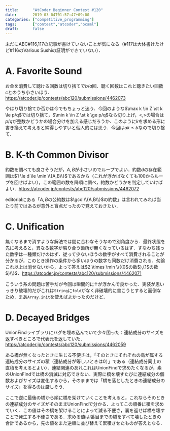 ```yaml
---
title:      "AtCoder Beginner Contest #120"
date:       2019-03-04T01:57:47+09:00
categories: ["competitive_programming"]
tags:       ["contest","atcoder","ocaml"]
draft:      false
---
```


未だにABC#116,117の記事が書けていないことが気になる（#117は大体書けたけど#116のVarious Sushiの証明ができていない）．

# A. Favorite Sound

お金を消費して聴ける回数は切り捨てで$b/a$回．聴く回数はこれと聴きたい回数$c$とのうち小さいほう．https://atcoder.jp/contests/abc120/submissions/4462073

やはり切り捨てか否かは今でもちょっと迷う．今回のような$\max k \in Z \st k \le p/q$では切り捨て，$\min k \in Z \st k \ge p/q$なら切り上げ，$\lt, \gt$の場合は$p/q$が整数かどうかの場合分けを加える感じだろうか．このように$k$を求める形に書き換えて考えると納得しやすいと個人的には思う．今回は$ak \le b$なので切り捨て．

# B. K-th Common Divisor

約数を調べても良さそうだが，$A,B$が小さいのでループでよい．約数$d$の存在範囲は$1 \le d \le \min \\{A,B\\}$であるから（これが浮かばなくても$100$からループを回せばよい），この範囲の数を降順に調べ，約数かどうかを判定していけばよい．https://atcoder.jp/contests/abc120/submissions/4462072

editorialにある「$A,B$の公約数は$\gcd \\{A,B\\}$の約数」は言われてみれば当たり前ではあるが意外と盲点だったので覚えておきたい．

# C. Unification

無くなるまで消すような解法では間に合わなそうなので別角度から．最終状態を先に考えると，異なる数字が隣り合う箇所が無くなっているはず．すなわち残った数字は一種類だけのはず．従って少ないほうの数字がすべて消費されることが分かるが，このとき操作の条件から多いほうの数字も同数だけ消費される．勿論これ以上は消せないから，よって答えは$2 \times \min \\{(0$の数$),(1$の数$)\\}$．https://atcoder.jp/contests/abc120/submissions/4462071

こういう系の問題は苦手だが今回は瞬間的に↑が浮かんで良かった．実装が思いっきり破壊的だがこれは`String`に`fold`がなく非破壊的に書こうとすると面倒なため．まあ`Array.init`を使えばよかったのだけど．



# D. Decayed Bridges

UnionFindライブラリにバグを埋め込んでいて少々困った：連結成分のサイズを返すべきところで代表元を返していた．https://atcoder.jp/contests/abc120/submissions/4462059

ある橋が無くなったときに生じる不便さは，「そのときにそれぞれの島が属する連結成分のサイズの積（連結成分が等しいときは$0$）」である（連結成分同士の直積を考えるとよい）．連結関連のあれこれはUnionFindで求めたくなるが，素のUnionFindでは橋の消滅に対応できない．実際に橋を壊すたびに連結成分の個数およびサイズは変化するから，そのままでは「橋を落としたときの連結成分のサイズ」を得るのは厳しそう．

ここで逆に最後の橋から順に橋を架けていくことを考えると，これならそのときの連結成分のサイズがそのままUnionFindで分かる．よってこの順番に積を求めていく．この値はその橋を架けることによって減る不便さ，裏を返せば橋を壊すことで発生する不便さである．求める値は$i$番目までの橋をすべて壊したときの合計であるから，先の値をまた逆順に並び替えて累積させたものが答えとなる．


<!-- ちょっと前に[UnionFindを使う記事を書いていた](/posts/atcoder_aising2019)（その記事ではサイズは使わず）のだけどコードをもう一回提出するか迷う． -->




